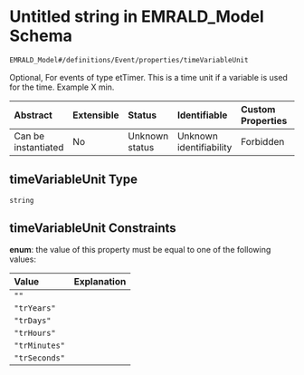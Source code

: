 # Untitled string in EMRALD_Model Schema

```txt
EMRALD_Model#/definitions/Event/properties/timeVariableUnit
```

Optional, For events of type etTimer. This is a time unit if a variable is used for the time. Example X min.

| Abstract            | Extensible | Status         | Identifiable            | Custom Properties | Additional Properties | Access Restrictions | Defined In                                                                                                    |
| :------------------ | :--------- | :------------- | :---------------------- | :---------------- | :-------------------- | :------------------ | :------------------------------------------------------------------------------------------------------------ |
| Can be instantiated | No         | Unknown status | Unknown identifiability | Forbidden         | Allowed               | none                | [EMRALD_JsonSchemaV3_0.json*](../../../../../Emrald-UI/out/EMRALD_JsonSchemaV3_0.json "open original schema") |

## timeVariableUnit Type

`string`

## timeVariableUnit Constraints

**enum**: the value of this property must be equal to one of the following values:

| Value         | Explanation |
| :------------ | :---------- |
| `""`          |             |
| `"trYears"`   |             |
| `"trDays"`    |             |
| `"trHours"`   |             |
| `"trMinutes"` |             |
| `"trSeconds"` |             |
